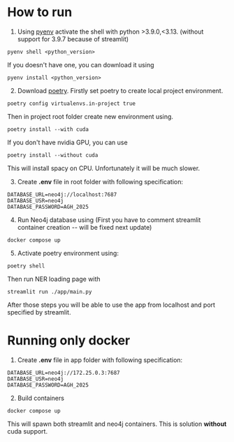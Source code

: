 # How to run

1. Using [pyenv](https://github.com/pyenv/pyenv) activate the shell with python >3.9.0,<3.13. (without support for 3.9.7 because of streamlit)
```
pyenv shell <python_version>
```
If you doesn't have one, you can download it using
```
pyenv install <python_version>
```

2. Download [poetry](https://python-poetry.org/). Firstly set poetry to create local project environment.
```
poetry config virtualenvs.in-project true
```
Then in project root folder create new environment using.
```
poetry install --with cuda
```

If you don't have nvidia GPU, you can use
```
poetry install --without cuda
```

This will install spacy on CPU. Unfortunately it will be much slower.

3. Create **.env** file in root folder with following specification:
```
DATABASE_URL=neo4j://localhost:7687
DATABASE_USR=neo4j
DATABASE_PASSWORD=AGH_2025
```
4. Run Neo4j database using (First you have to comment streamlit container creation -- will be fixed next update)
```
docker compose up
```

5. Activate poetry environment using:
```
poetry shell
```
Then run NER loading page with
```
streamlit run ./app/main.py
```

After those steps you will be able to use the app from localhost and port specified by streamlit.

# Running only docker

1. Create **.env** file in app folder with following specification:
```
DATABASE_URL=neo4j://172.25.0.3:7687
DATABASE_USR=neo4j
DATABASE_PASSWORD=AGH_2025
```

2. Build containers
```
docker compose up
```

This will spawn both streamlit and neo4j containers. This is solution **without** cuda support.
